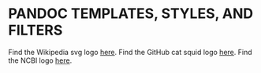 # PANDOC TEMPLATES, STYLES, AND FILTERS

Find the Wikipedia svg logo [here](https://commons.wikimedia.org/wiki/File:Wikipedia%27s_W.svg). Find the GitHub cat squid logo [here](https://github.com/logos). Find the NCBI logo [here](https://www.ncbi.nlm.nih.gov/style-guide/basics/logo/).
